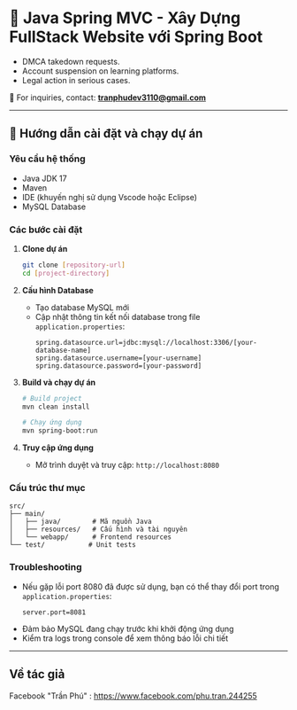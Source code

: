 # 🚀 Java Spring MVC - Xây Dựng FullStack Website với Spring Boot


- DMCA takedown requests.
- Account suspension on learning platforms.
- Legal action in serious cases.

📩 For inquiries, contact: **tranphudev3110@gmail.com**

---

## 📖 Hướng dẫn cài đặt và chạy dự án

### Yêu cầu hệ thống

- Java JDK 17
- Maven
- IDE (khuyến nghị sử dụng Vscode hoặc Eclipse)
- MySQL Database

### Các bước cài đặt

1. **Clone dự án**

   ```bash
   git clone [repository-url]
   cd [project-directory]
   ```

2. **Cấu hình Database**

   - Tạo database MySQL mới
   - Cập nhật thông tin kết nối database trong file `application.properties`:
     ```properties
     spring.datasource.url=jdbc:mysql://localhost:3306/[your-database-name]
     spring.datasource.username=[your-username]
     spring.datasource.password=[your-password]
     ```

3. **Build và chạy dự án**

   ```bash
   # Build project
   mvn clean install

   # Chạy ứng dụng
   mvn spring-boot:run
   ```

4. **Truy cập ứng dụng**
   - Mở trình duyệt và truy cập: `http://localhost:8080`

### Cấu trúc thư mục

```
src/
├── main/
│   ├── java/        # Mã nguồn Java
│   ├── resources/   # Cấu hình và tài nguyên
│   └── webapp/      # Frontend resources
└── test/           # Unit tests
```

### Troubleshooting

- Nếu gặp lỗi port 8080 đã được sử dụng, bạn có thể thay đổi port trong `application.properties`:
  ```properties
  server.port=8081
  ```
- Đảm bảo MySQL đang chạy trước khi khởi động ứng dụng
- Kiểm tra logs trong console để xem thông báo lỗi chi tiết

---

## Về tác giả

Facebook "Trần Phú" : https://www.facebook.com/phu.tran.244255

